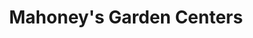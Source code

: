 ---
title: "Mahoney's Garden Centers"
url: /concord/mahoneys-garden-centers/
shop: garden centre
---